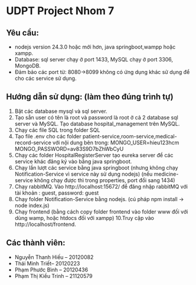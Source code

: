 # UDPT Project Nhom 7
## Yêu cầu:
- nodejs version 24.3.0 hoặc mới hơn, java springboot,wampp hoặc xampp.
- Database: sql server chạy ở port 1433, MySQL chạy ở port 3306, MongoDB.
- Đảm bảo các port từ: 8080->8099 không có ứng dụng khác sử dụng để cho các service sử dụng.

## Hướng dẫn sử dụng: (làm theo đúng trình tự)
1. Bật các database mysql và sql server.
2. Tạo sẵn user có tên là root và password là root ở cả 2 database sql server và MySQL. Tạo database hospital_management trên MySQL.
3. Chạy các file SQL trong folder SQL
4. Tạo file .env cho các folder patient-service,room-service,medical-record-service với nội dung bên trong:
MONGO_USER=hieu123hcm
MONGO_PASSWORD=av83S9D7bZhWbCyU
5. Chạy các folder HospitalRegisterServer tạo eureka server để các service khác đăng ký vào bằng java springboot. 
6. Chạy lần lượt các service bằng java springboot (nhưng không chạy Notification-Service vì service này sử dụng nodejs) (nếu medicine-service không chạy được thì trong properties, port đổi sang 1434)
7. Chạy rabbitMQ. Vào http://localhost:15672/ để đăng nhập rabbitMQ với tài khoản : guest, password: guest
8. Chạy folder Notification-Service bằng nodejs. (cú pháp npm install -> node index.js)
9. Chạy frontend (bằng cách copy folder frontend vào folder www đối với dùng wamp, hoặc htdocs đối với xampp)
10.Truy cập vào http://localhost/frontend.

## Các thành viên:
- Nguyễn Thanh Hiếu – 20120082
- Thái Minh Triết– 20120223
- Phạm Phước Bình – 20120436
- Phạm Thị Kiều Trinh – 21120579